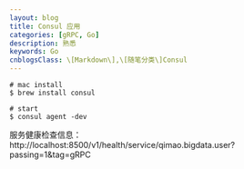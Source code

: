 ```yaml
---
layout: blog
title: Consul 应用
categories: [gRPC, Go]
description: 熟悉
keywords: Go
cnblogsClass: \[Markdown\],\[随笔分类\]Consul
---
```


```shell
# mac install
$ brew install consul

# start
$ consul agent -dev
```
服务健康检查信息：http://localhost:8500/v1/health/service/qimao.bigdata.user?passing=1&tag=gRPC
